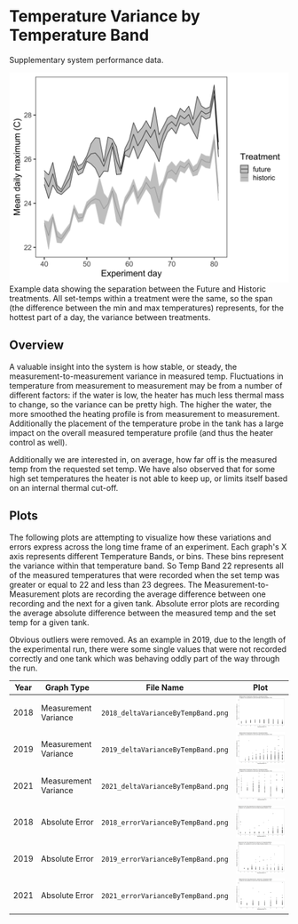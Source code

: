 # Temperature Variance by Temperature Band  
Supplementary system performance data.

![Mean, daily max, for all tanks](./Mean_daily_max_all_line_graph.png)
Example data showing the separation between the Future and Historic treatments. All set-temps within a treatment were the same, so the span (the difference between the min and max temperatures) represents, for the hottest part of a day, the variance between treatments. 

## Overview
A valuable insight into the system is how stable, or steady, the measurement-to-measurement variance in measured temp. Fluctuations in temperature from measurement to measurement may be from a number of different factors: if the water is low, the heater has much less thermal mass to change, so the variance can be pretty high. The higher the water, the more smoothed the heating profile is from measurement to measurement. Additionally the placement of the temperature probe in the tank has a large impact on the overall measured temperature profile (and thus the heater control as well).  

Additionally we are interested in, on average, how far off is the measured temp from the requested set temp. We have also observed that for some high set temperatures the heater is not able to keep up, or limits itself based on an internal thermal cut-off.  

## Plots
The following plots are attempting to visualize how these variations and errors express across the long time frame of an experiment. Each graph's X axis represents different Temperature Bands, or bins. These bins represent the variance within that temperature band. So Temp Band 22 represents all of the measured temperatures that were recorded when the set temp was greater or equal to 22 and less than 23 degrees. The Measurement-to-Measurement plots are recording the average difference between one recording and the next for a given tank. Absolute error plots are recording the average absolute difference between the measured temp and the set temp for a given tank.

Obvious outliers were removed. As an example in 2019, due to the length of the experimental run, there were some single values that were not recorded correctly and one tank which was behaving oddly part of the way through the run.

| Year | Graph Type | File Name | Plot |   
|------|------------|-----------|------|
| 2018 | Measurement Variance | `2018_deltaVarianceByTempBand.png` | ![2018_Variance](./2018_deltaVarianceByTempBand.png) |  
| 2019 | Measurement Variance | `2019_deltaVarianceByTempBand.png` | ![2019_Variance](./2019_deltaVarianceByTempBand.png) | 
| 2021 | Measurement Variance | `2021_deltaVarianceByTempBand.png` | ![2021_Variance](./2021_deltaVarianceByTempBand.png) |  
| 2018 | Absolute Error | `2018_errorVarianceByTempBand.png` | ![2018_AbsError](./2018_errorVarianceByTempBand.png) |   
| 2019 | Absolute Error | `2019_errorVarianceByTempBand.png` | ![2019_AbsError](./2019_errorVarianceByTempBand.png) |  
| 2021 | Absolute Error | `2021_errorVarianceByTempBand.png` | ![2021_AbsError](./2021_errorVarianceByTempBand.png) |  


